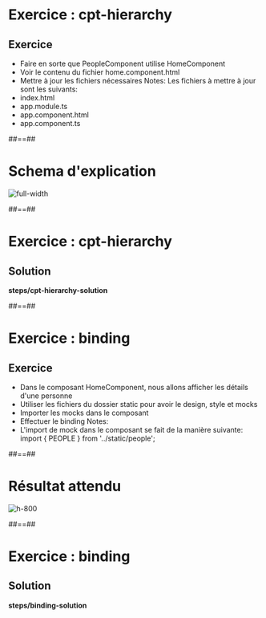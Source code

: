 <!-- .slide: class="exercice" -->
# Exercice : cpt-hierarchy
## Exercice<br>

- Faire en sorte que PeopleComponent utilise HomeComponent
- Voir le contenu du fichier home.component.html
- Mettre à jour les fichiers nécessaires
Notes:
Les fichiers à mettre à jour sont les suivants:
 - index.html
 - app.module.ts
 - app.component.html
 - app.component.ts

 ##==##
 <!-- .slide: class="full-center" -->
 # Schema d'explication
 ![full-width](assets/images/school/components/component_schema.png)

 ##==##

 <!-- .slide: class="exercice full-center" -->
 # Exercice : cpt-hierarchy
 ## Solution
 <b>steps/cpt-hierarchy-solution</b>

##==##
<!-- .slide: class="exercice" -->
# Exercice : binding
## Exercice<br>

- Dans le composant HomeComponent, nous allons afficher les détails d'une personne
- Utiliser les fichiers du dossier static pour avoir le design, style et mocks
- Importer les mocks dans le composant
- Effectuer le binding
Notes:
 - L'import de mock dans le composant se fait de la manière suivante: import { PEOPLE } from '../static/people';

##==##
<!-- .slide: class="full-center" -->
# Résultat attendu

![ h-800](assets/images/school/components/people_card.png)

##==##
<!-- .slide: class="exercice full-center" -->
# Exercice : binding
## Solution
<b>steps/binding-solution</b>

